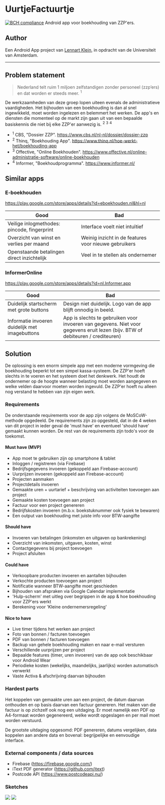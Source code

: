 # UurtjeFactuurtje
[![BCH compliance](https://bettercodehub.com/edge/badge/LennartJKlein/UurtjeFactuurtje?branch=master)](https://bettercodehub.com/)
Android app voor boekhouding van ZZP'ers.

## Author
Een Android App project van [Lennart Klein](http://www.lennartklein.nl), in opdracht van de Universiteit van Amsterdam.
___________________________

## Problem statement
> Nederland telt ruim 1 miljoen zelfstandigen zonder personeel (zzp’ers) en dat worden er steeds meer. <sup>1</sup>

De werkzaamheden van deze groep lopen uiteen evenals de administratieve vaardigheden. Het bijhouden van een boekhouding is dan al snel ingewikkeld, moet worden ingelezen en belemmert het werken. De app's en diensten die momenteel op de markt zijn gaan uit van een bepaalde basiskennis die niet bij elke ZZP'er aanwezig is. <sup>2</sup> <sup>3</sup> <sup>4</sup>
* <sup>1</sup> CBS, "Dossier ZZP". https://www.cbs.nl/nl-nl/dossier/dossier-zzp
* <sup>2</sup> Thinq, "Boekhouding App". https://www.thinq.nl/hoe-werkt-het/boekhouding-app
* <sup>3</sup> Offective, "Online Boekhouden". https://www.offective.nl/online-administratie-software/online-boekhouden
* <sup>4</sup> Informer, "Boekhoudprogramma". https://www.informer.nl/

## Similar apps
### E-boekhouden
https://play.google.com/store/apps/details?id=eboekhouden.nl&hl=nl

| Good | Bad |
| ---- | --- |
| Veilige inlogmethodes: pincode, fingerprint | Interface voelt niet intuïtief |
| Overzicht van winst en verlies per maand | Weinig inzicht in de features voor nieuwe gebruikers |
| Openstaande betalingen direct inzichtelijk | Veel in te stellen als ondernemer |

### InformerOnline
https://play.google.com/store/apps/details?id=nl.Informer.app

| Good | Bad |
| ---- | --- |
| Duidelijk startscherm met grote buttons | Design niet duidelijk. Logo van de app blijft onnodig in beeld. |
| Informatie invoeren duidelijk met imagebuttons | App is slechts te gebruiken voor invoeren van gegevens. Niet voor gegevens eruit lezen (bijv. BTW of debiteuren / crediteuren) | 

## Solution
De oplossing is een enorm simpele app met een moderne vormgeving die boekhouding beperkt tot een simpel kassa-systeem. De ZZP'er hoeft slechts in te voeren en het systeem doet het denkwerk. Het houdt de ondernemer op de hoogte wanneer belasting moet worden aangegeven en welke velden daarvoor moeten worden ingevuld. De ZZP'er hoeft nu alleen nog verstand te hebben van zijn eigen werk.

### Requirements
De onderstaande requirements voor de app zijn volgens de MoSCoW-methode opgedeeld.
De requirements zijn zo opgesteld, dat in de 4 weken van dit project in ieder geval de 'must have' en eventueel 'should have' gemaakt kunnen worden. De rest van de requirements zijn todo's voor de toekomst.

#### Must have (MVP)
* App moet te gebruiken zijn op smartphone & tablet
* Inloggen / registreren (via Firebase)
* Bedrijfsgegevens invoeren (gekoppeld aan Firebase-account)
* Uurprijzen invoeren (gekoppeld aan Firebase-account)
* Projecten aanmaken
* Projectdetails invoeren
* Gemaakte uren + uurtarief + beschrijving van activiteiten toevoegen aan project
* Gemaakte kosten toevoegen aan project
* Factuur voor een project genereren
* Bedrijfskosten invoeren (m.b.v. boekstuknummer ook fysiek te bewaren)
* Een output van boekhouding met juiste info voor BTW-aangifte

#### Should have
* Invoeren van betalingen (inkomsten en uitgaven op bankrekening)
* Overzicht van inkomsten, uitgaven, kosten, winst
* Contactgegevens bij project toevoegen
* Project afsluiten

#### Could have
* Verkoopbare producten invoeren en aantallen bijhouden
* Verkochte producten toevoegen aan project
* Notificatie wanneer BTW-aangifte moet geschieden
* Bijhouden van afspraken via Google Calendar implementatie
* 'Hulp-scherm' met uitleg over begrippen in de app & hoe boekhouding voor ZZP'ers werkt
* Berekening voor 'Kleine ondernemersregeling'

#### Nice to have
* Live timer tijdens het werken aan project
* Foto van bonnen / facturen toevoegen
* PDF van bonnen / facturen toevoegen
* Backup van gehele boekhouding maken en naar e-mail versturen
* Verschillende uurprijzen per project
* Bepaalde features (timer, uren invoeren) van de app ook beschikbaar voor Android Wear
* Periodieke kosten (wekelijks, maandelijks, jaarlijks) worden automatisch verwerkt
* Vaste Activa & afschrijving daarvan bijhouden

### Hardest parts
Het koppelen van gemaakte uren aan een project, de datum daarvan onthouden en op basis daarvan een factuur genereren. Het maken van die factuur is op zichzelf ook nog een uitdaging. Er moet namelijk een PDF op A4-formaat worden gegenereerd, welke wordt opgeslagen en per mail moet worden verstuurd.

De grootste uitdaging opgesomd: PDF genereren, datums vergelijken, data koppelen aan andere data en bovenal: begrijpelijke en eenvoudige interface.

### External components / data sources
* Firebase (https://firebase.google.com/)
* iText PDF generator (https://github.com/itext)
* Postcode API (https://www.postcodeapi.nu/)

### Sketches
![](doc/sketch-0.jpg)
![](doc/sketch-1.jpg)